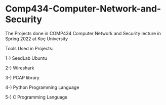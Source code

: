 # Comp434-Computer-Network-and-Security
The Projects done in COMP434 Computer Network and Security lecture in Spring 2022 at Koç University

Tools Used in Projects:

1-) SeedLab Ubuntu

2-) Wireshark

3-) PCAP library

4-) Python Programming Language

5-) C Programming Language
